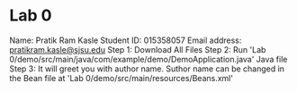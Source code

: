# Lab 0
Name: Pratik Ram Kasle
Student ID: 015358057
Email address: pratikram.kasle@sjsu.edu
Step 1: Download All Files
Step 2: Run 'Lab 0/demo/src/main/java/com/example/demo/DemoApplication.java' Java file 
Step 3: It will greet you with author name. Suthor name can be changed in the Bean file at 'Lab 0/demo/src/main/resources/Beans.xml'
 
